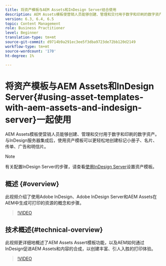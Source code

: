 ```yaml
---
title: 将资产模板与AEM Assets和InDesign Server结合使用
description: AEM Assets模板使营销人员能够创建、管理和交付用于数字和印刷的数字资产。 与InDesign服务器集成后，使用资产模板可以更轻松地创建标记小册子、名片、传单、广告和明信片。
version: 6.3, 6.4, 6.5
topic: Content Management
role: Business Practitioner
level: Beginner
translation-type: tm+mt
source-git-commit: d9714b9a291ec3ee5f3dba9723de72bb120d2149
workflow-type: tm+mt
source-wordcount: '170'
ht-degree: 1%

---
```



# 将资产模板与AEM Assets和InDesign Server{#using-asset-templates-with-aem-assets-and-indesign-server}一起使用

AEM Assets模板使营销人员能够创建、管理和交付用于数字和印刷的数字资产。 与InDesign服务器集成后，使用资产模板可以更轻松地创建标记小册子、名片、传单、广告和明信片。

>[!NOTE]
>
>有关配置InDesign Server的步骤，请查看[使用InDesign Server](asset-templates-technical-video-setup.md)设置资产模板。

## 概述 {#overview}

此视频介绍了使用Adobe InDesign、Adobe InDesign Server和AEM Assets在AEM中生成可打印的资源的概念和步骤。

>[!VIDEO](https://video.tv.adobe.com/v/25170?quality=12&learn=on)

## 技术概述{#technical-overview}

此视频更详细地概述了AEM Assets Assert模板功能，以及AEM如何通过InDesign促进AEM Assets和内容的合成，以创建丰富、引人入胜的打印体验。

>[!VIDEO](https://video.tv.adobe.com/v/17071/?quality=9&learn=on)